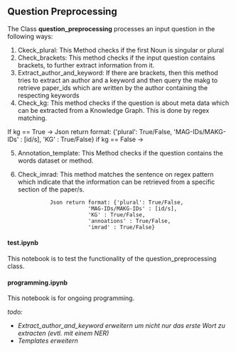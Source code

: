 ## Question Preprocessing

The Class **question_preprocessing** processes an input question in the following ways:

   1. Ckeck_plural: This Method checks if the first Noun is singular or plural
   2. Check_brackets: This method checks if the input question contains brackets, to further extract information from it.
   3. Extract_author_and_keyword: If there are brackets, then this method tries to extract an author and a keyword and then query the makg
      to retrieve paper_ids which are written by the author containing the respecting keywords 
   4. Check_kg: This method checks if the question is about meta data which can be extracted from a Knowledge Graph. This is done by regex matching.

   If kg == True -> 
                    Json return format: {'plural': True/False, 
                                 'MAG-IDs/MAKG-IDs' : [id/s],
                                 'KG' : True/False}
   if kg == False ->

   5. Annotation_template: This Method checks if the question contains the words dataset or method.
   6. Check_imrad: This method matches the sentence on regex pattern which indicate that the information can be
      retrieved from a specific section of the paper/s.

                    Json return format: {'plural': True/False, 
                                'MAG-IDs/MAKG-IDs' : [id/s],
                                'KG' : True/False,
                                'annoations' : True/False,
                                'imrad' : True/False} 


#### test.ipynb

   This notebook is to test the functionality of the question_preprocessing class.

#### programming.ipynb

   This notebook is for ongoing programming.

   *todo:*
   - *Extract_author_and_keyword erweitern um nicht nur das erste Wort zu extracten (evtl. mit einem NER)*
   - *Templates erweitern*
